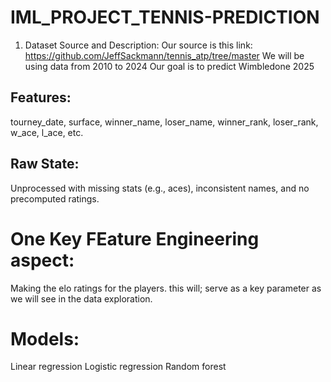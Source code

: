 # IML_PROJECT_TENNIS-PREDICTION

1. Dataset Source and Description:
Our source is this link: https://github.com/JeffSackmann/tennis_atp/tree/master
We will be using data from 2010 to 2024
Our goal is to predict Wimbledone 2025
## Features: 
tourney_date, surface, winner_name, loser_name, winner_rank, loser_rank, w_ace, l_ace, etc.
## Raw State: 
Unprocessed with missing stats (e.g., aces), inconsistent names, and no precomputed ratings.

# One Key FEature Engineering aspect:
Making the elo ratings for the players. this will; serve as a key parameter as we will see in the data exploration.

# Models:
Linear regression
Logistic regression
Random forest